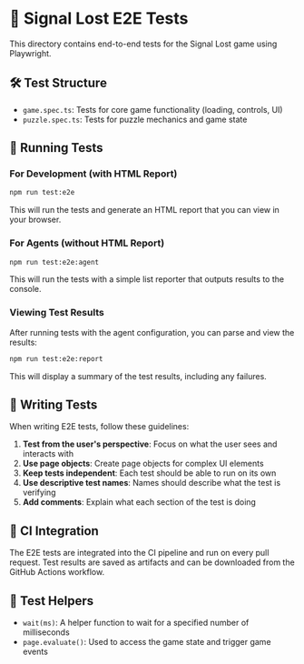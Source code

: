 # 🧪 Signal Lost E2E Tests

This directory contains end-to-end tests for the Signal Lost game using Playwright.

## 🛠️ Test Structure

- `game.spec.ts`: Tests for core game functionality (loading, controls, UI)
- `puzzle.spec.ts`: Tests for puzzle mechanics and game state

## 🚀 Running Tests

### For Development (with HTML Report)

```bash
npm run test:e2e
```

This will run the tests and generate an HTML report that you can view in your browser.

### For Agents (without HTML Report)

```bash
npm run test:e2e:agent
```

This will run the tests with a simple list reporter that outputs results to the console.

### Viewing Test Results

After running tests with the agent configuration, you can parse and view the results:

```bash
npm run test:e2e:report
```

This will display a summary of the test results, including any failures.

## 📝 Writing Tests

When writing E2E tests, follow these guidelines:

1. **Test from the user's perspective**: Focus on what the user sees and interacts with
2. **Use page objects**: Create page objects for complex UI elements
3. **Keep tests independent**: Each test should be able to run on its own
4. **Use descriptive test names**: Names should describe what the test is verifying
5. **Add comments**: Explain what each section of the test is doing

## 🔄 CI Integration

The E2E tests are integrated into the CI pipeline and run on every pull request. Test results are saved as artifacts and can be downloaded from the GitHub Actions workflow.

## 🧩 Test Helpers

- `wait(ms)`: A helper function to wait for a specified number of milliseconds
- `page.evaluate()`: Used to access the game state and trigger game events

